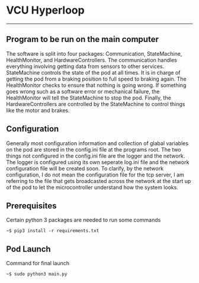 
# VCU Hyperloop
---------------------------------------

Program to be run on the main computer
---------------------------------------

The software is split into four packages: Communication, StateMachine,
HealthMonitor, and HardwareControllers. The communication handles everything
involving getting data from sensors to other services. StateMachine controls
the state of the pod at all times. It is in charge of getting the pod from a
braking position to full speed to braking again. The HealthMonitor checks to
ensure that nothing is going wrong. If something goes wrong such as a software
error or mechanical failure, the HealthMonitor will tell the StateMachine to
stop the pod. Finally, the HardwareControllers are controlled by the
StateMachine to control things like the motor and brakes.

## Configuration
Generally most configuration information and collection of glabal variables on the
pod are stored in the config.ini file at the programs root. The two things not
configured in the config.ini file are the logger and the network. The logger is
configured using its own seperate log.ini file and the network configuration file will be
created soon. To clarify, by the network configuration, I do not mean the
configuration file for the tcp server, I am referring to the file that gets
broadcasted across the network at the start up of the pod to let the
microcontroller understand how the system looks.

## Prerequisites
Certain python 3 packages are needed to run some commands
```
~$ pip3 install -r requirements.txt
```
    
## Pod Launch
Command for final launch

```
~$ sudo python3 main.py
```  

